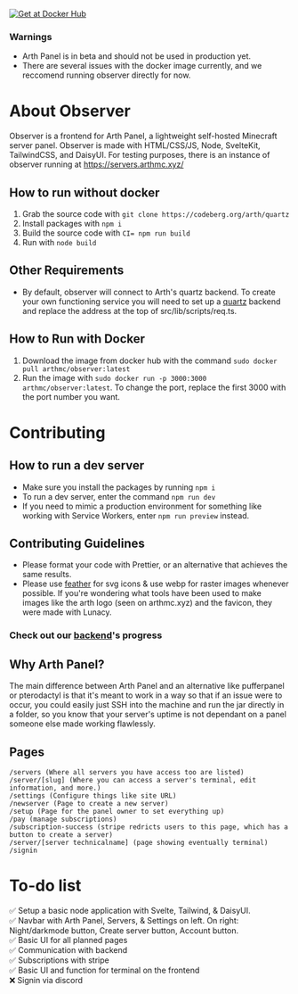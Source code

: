 [![Get at Docker Hub](https://img.shields.io/badge/Docker-2CA5E0?style=for-the-badge&logo=docker&logoColor=white)](https://hub.docker.com/r/arthmc/observer)

### Warnings

- Arth Panel is in beta and should not be used in production yet.
- There are several issues with the docker image currently, and we reccomend running observer directly for now.

# About Observer

Observer is a frontend for Arth Panel, a lightweight self-hosted Minecraft server panel. Observer is made with HTML/CSS/JS, Node, SvelteKit, TailwindCSS, and DaisyUI. For testing purposes, there is an instance of observer running at https://servers.arthmc.xyz/

## How to run without docker

1. Grab the source code with `git clone https://codeberg.org/arth/quartz`
2. Install packages with `npm i`
3. Build the source code with `CI= npm run build`
4. Run with `node build`

## Other Requirements

- By default, observer will connect to Arth's quartz backend. To create your own functioning service you will need to set up a [quartz](https://github.com/arthmc/quartz) backend and replace the address at the top of src/lib/scripts/req.ts.

## How to Run with Docker

1. Download the image from docker hub with the command `sudo docker pull arthmc/observer:latest`
2. Run the image with `sudo docker run -p 3000:3000 arthmc/observer:latest`. To change the port, replace the first 3000 with the port number you want.

# Contributing

## How to run a dev server

- Make sure you install the packages by running `npm i`
- To run a dev server, enter the command `npm run dev`
- If you need to mimic a production environment for something like working with Service Workers, enter `npm run preview` instead.

## Contributing Guidelines

- Please format your code with Prettier, or an alternative that achieves the same results.
- Please use [feather](https://feathericons.com) for svg icons & use webp for raster images whenever possible. If you're wondering what tools have been used to make images like the arth logo (seen on arthmc.xyz) and the favicon, they were made with Lunacy.

### Check out our [backend](https://github.com/arthmc/quartz)'s progress

## Why Arth Panel?

The main difference between Arth Panel and an alternative like pufferpanel or pterodactyl is that it's meant to work in a way so that if an issue were to occur, you could easily just SSH into the machine and run the jar directly in a folder, so you know that your server's uptime is not dependant on a panel someone else made working flawlessly.

## Pages

```
/servers (Where all servers you have access too are listed)
/server/[slug] (Where you can access a server's terminal, edit information, and more.)
/settings (Configure things like site URL)
/newserver (Page to create a new server)
/setup (Page for the panel owner to set everything up)
/pay (manage subscriptions)
/subscription-success (stripe redricts users to this page, which has a button to create a server)
/server/[server technicalname] (page showing eventually terminal)
/signin
```

# To-do list

✅ Setup a basic node application with Svelte, Tailwind, & DaisyUI.  
✅ Navbar with Arth Panel, Servers, & Settings on left. On right: Night/darkmode button, Create server button, Account button.  
✅ Basic UI for all planned pages  
✅ Communication with backend  
✅ Subscriptions with stripe  
✅ Basic UI and function for terminal on the frontend  
❌ Signin via discord
